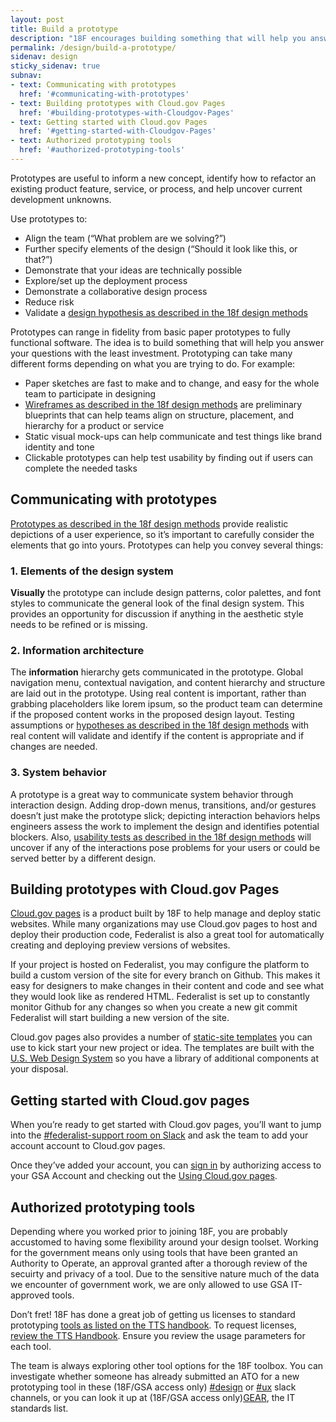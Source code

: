 ```yaml
---
layout: post
title: Build a prototype
description: "18F encourages building something that will help you answer your questions with the least investment."
permalink: /design/build-a-prototype/
sidenav: design
sticky_sidenav: true
subnav:
- text: Communicating with prototypes
  href: '#communicating-with-prototypes'
- text: Building prototypes with Cloud.gov Pages
  href: '#building-prototypes-with-Cloudgov-Pages'
- text: Getting started with Cloud.gov Pages
  href: '#getting-started-with-Cloudgov-Pages'
- text: Authorized prototyping tools
  href: '#authorized-prototyping-tools'
---
```


Prototypes are useful to inform a new concept, identify how to refactor an existing product feature, service, or process, and help uncover current development unknowns.

Use prototypes to:

- Align the team (“What problem are we solving?”)
- Further specify elements of the design (“Should it look like this, or that?”)
- Demonstrate that your ideas are technically possible
- Explore/set up the deployment process
- Demonstrate a collaborative design process
- Reduce risk
- Validate a [design hypothesis as described in the 18f design methods](https://methods.18f.gov/decide/design-hypothesis/)

Prototypes can range in fidelity from basic paper prototypes to fully functional software. The idea is to build something that will help you answer your questions with the least investment. Prototyping can take many different forms depending on what you are trying to do. For example:

- Paper sketches are fast to make and to change, and easy for the whole team to participate in designing
- [Wireframes as described in the 18f design methods](https://methods.18f.gov/make/wireframing/) are preliminary blueprints that can help teams align on structure, placement, and hierarchy for a product or service
- Static visual mock-ups can help communicate and test things like brand identity and tone
- Clickable prototypes can help test usability by finding out if users can complete the needed tasks


## Communicating with prototypes

[Prototypes as described in the 18f design methods](https://methods.18f.gov/make/prototyping/) provide realistic depictions of a user experience, so it’s important to carefully consider the elements that go into yours. Prototypes can help you convey several things:

### 1. Elements of the design system

**Visually** the prototype can include design patterns, color palettes, and font styles to communicate the general look of the final design system. This provides an opportunity for discussion if anything in the aesthetic style needs to be refined or is missing.

### 2. Information architecture

The **information** hierarchy gets communicated in the prototype. Global navigation menu, contextual navigation, and content hierarchy and structure are laid out in the prototype. Using real content is important, rather than grabbing placeholders like lorem ipsum, so the product team can determine if the proposed content works in the proposed design layout. Testing assumptions or [hypotheses  as described in the 18f design methods](https://methods.18f.gov/decide/design-hypothesis/) with real content will validate and identify if the content is appropriate and if changes are needed.

### 3. System behavior

A prototype is a great way to communicate system behavior through interaction design. Adding drop-down menus, transitions, and/or gestures doesn’t just make the prototype slick; depicting interaction behaviors helps engineers assess the work to implement the design and identifies potential blockers. Also, [usability tests as described in the 18f design methods](https://methods.18f.gov/validate/usability-testing/) will uncover if any of the interactions pose problems for your users or could be served better by a different design.


## Building prototypes with Cloud.gov Pages

[Cloud.gov pages](https://cloud.gov/pages/) is a product built by 18F to help manage and deploy static websites. While many organizations may use Cloud.gov pages to host and deploy their production code, Federalist is also a great tool for automatically creating and deploying preview versions of websites.

If your project is hosted on Federalist, you may configure the platform to build a custom version of the site for every branch on Github. This makes it easy for designers to make changes in their content and code and see what they would look like as rendered HTML. Federalist is set up to constantly monitor Github for any changes so when you create a new git commit Federalist will start building a new version of the site.

Cloud.gov pages also provides a number of [static-site templates](https://cloud.gov/pages/documentation/templates/) you can use to kick start your new project or idea. The templates are built with the [U.S. Web Design System](https://designsystem.digital.gov/) so you have a library of additional components at your disposal.


## Getting started with Cloud.gov pages
When you’re ready to get started with Cloud.gov pages, you’ll want to jump into the [#federalist-support room on Slack](https://chat.18f.gov/) and ask the team to add your account account to Cloud.gov pages.

Once they’ve added your account, you can [sign in](https://pages.cloud.gov/) by authorizing access to your GSA Account and checking out the [Using Cloud.gov pages](https://cloud.gov/pages/documentation/).


## Authorized prototyping tools

Depending where you worked prior to joining 18F, you are probably accustomed to having some flexibility around your design toolset. Working for the government means only using tools that have been granted an Authority to Operate, an approval granted after a thorough review of the secuirty and privacy of a tool. Due to the sensitive nature much of the data we encounter of government work, we are only allowed to use GSA IT-approved tools.

Don’t fret! 18F has done a great job of getting us licenses to standard prototyping [tools as listed on the TTS handbook](https://handbook.tts.gsa.gov/design/#tools). To request licenses, [review the TTS Handbook](https://handbook.tts.gsa.gov/design/#tools). Ensure you review the usage parameters for each tool.  

The team is always exploring other tool options for the 18F toolbox. You can investigate whether someone has already submitted an ATO for a new prototyping tool in these (18F/GSA access only) [#design](https://gsa-tts.slack.com/messages/design) or [#ux](https://gsa-tts.slack.com/messages/ux) slack channels, or you can look it up at (18F/GSA access only)[GEAR](https://ea.gsa.gov/#!/itstandards), the IT standards list.
